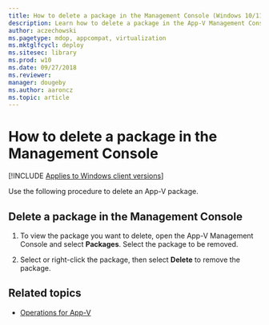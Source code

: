 ```yaml
---
title: How to delete a package in the Management Console (Windows 10/11)
description: Learn how to delete a package in the App-V Management Console and where to find information about operations for App-V.
author: aczechowski
ms.pagetype: mdop, appcompat, virtualization
ms.mktglfcycl: deploy
ms.sitesec: library
ms.prod: w10
ms.date: 09/27/2018
ms.reviewer: 
manager: dougeby
ms.author: aaroncz
ms.topic: article
---
```

# How to delete a package in the Management Console

[!INCLUDE [Applies to Windows client versions](../includes/applies-to-windows-client-versions.md)]

Use the following procedure to delete an App-V package.

## Delete a package in the Management Console

1. To view the package you want to delete, open the App-V Management Console and select **Packages**. Select the package to be removed.

2. Select or right-click the package, then select **Delete** to remove the package.





## Related topics

- [Operations for App-V](appv-operations.md)
